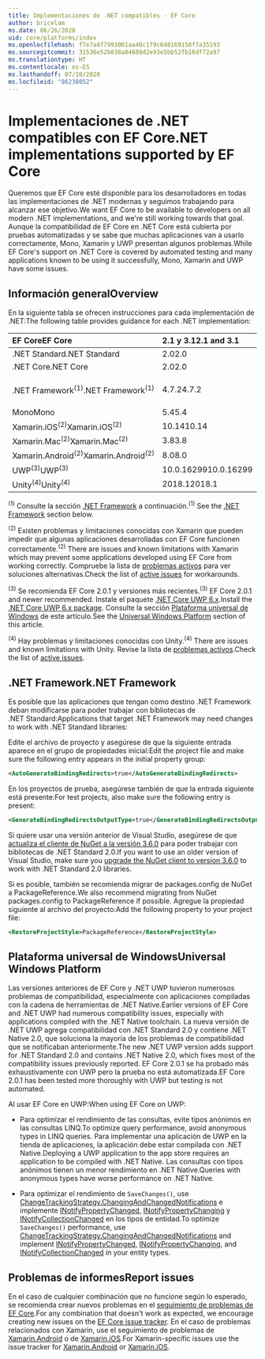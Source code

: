 ```yaml
---
title: Implementaciones de .NET compatibles - EF Core
author: bricelam
ms.date: 06/26/2020
uid: core/platforms/index
ms.openlocfilehash: f7e7a4f7993061aa46c1f9c648169158f7a35193
ms.sourcegitcommit: 31536e52b838a84680d2e93e5bb52fb16df72a97
ms.translationtype: HT
ms.contentlocale: es-ES
ms.lasthandoff: 07/10/2020
ms.locfileid: "86238052"
---
```

# <a name="net-implementations-supported-by-ef-core"></a><span data-ttu-id="78236-102">Implementaciones de .NET compatibles con EF Core</span><span class="sxs-lookup"><span data-stu-id="78236-102">.NET implementations supported by EF Core</span></span>

<span data-ttu-id="78236-103">Queremos que EF Core esté disponible para los desarrolladores en todas las implementaciones de .NET modernas y seguimos trabajando para alcanzar ese objetivo.</span><span class="sxs-lookup"><span data-stu-id="78236-103">We want EF Core to be available to developers on all modern .NET implementations, and we're still working towards that goal.</span></span> <span data-ttu-id="78236-104">Aunque la compatibilidad de EF Core en .NET Core está cubierta por pruebas automatizadas y se sabe que muchas aplicaciones van a usarlo correctamente, Mono, Xamarin y UWP presentan algunos problemas.</span><span class="sxs-lookup"><span data-stu-id="78236-104">While EF Core's support on .NET Core is covered by automated testing and many applications known to be using it successfully, Mono, Xamarin and UWP have some issues.</span></span>

## <a name="overview"></a><span data-ttu-id="78236-105">Información general</span><span class="sxs-lookup"><span data-stu-id="78236-105">Overview</span></span>

<span data-ttu-id="78236-106">En la siguiente tabla se ofrecen instrucciones para cada implementación de .NET:</span><span class="sxs-lookup"><span data-stu-id="78236-106">The following table provides guidance for each .NET implementation:</span></span>

| <span data-ttu-id="78236-107">EF Core</span><span class="sxs-lookup"><span data-stu-id="78236-107">EF Core</span></span>                       | <span data-ttu-id="78236-108">2.1 y 3.1</span><span class="sxs-lookup"><span data-stu-id="78236-108">2.1 and 3.1</span></span> | <span data-ttu-id="78236-109">5.0</span><span class="sxs-lookup"><span data-stu-id="78236-109">5.0</span></span>             |
|:------------------------------|:------------|:----------------|
| <span data-ttu-id="78236-110">.NET Standard</span><span class="sxs-lookup"><span data-stu-id="78236-110">.NET Standard</span></span>                 | <span data-ttu-id="78236-111">2.0</span><span class="sxs-lookup"><span data-stu-id="78236-111">2.0</span></span>         | <span data-ttu-id="78236-112">2.1</span><span class="sxs-lookup"><span data-stu-id="78236-112">2.1</span></span>             |
| <span data-ttu-id="78236-113">.NET Core</span><span class="sxs-lookup"><span data-stu-id="78236-113">.NET Core</span></span>                     | <span data-ttu-id="78236-114">2.0</span><span class="sxs-lookup"><span data-stu-id="78236-114">2.0</span></span>         | <span data-ttu-id="78236-115">3.0</span><span class="sxs-lookup"><span data-stu-id="78236-115">3.0</span></span>             |
| <span data-ttu-id="78236-116">.NET Framework<sup>(1)</sup></span><span class="sxs-lookup"><span data-stu-id="78236-116">.NET Framework<sup>(1)</sup></span></span>  | <span data-ttu-id="78236-117">4.7.2</span><span class="sxs-lookup"><span data-stu-id="78236-117">4.7.2</span></span>       | <span data-ttu-id="78236-118">(no se admite)</span><span class="sxs-lookup"><span data-stu-id="78236-118">(not supported)</span></span> |
| <span data-ttu-id="78236-119">Mono</span><span class="sxs-lookup"><span data-stu-id="78236-119">Mono</span></span>                          | <span data-ttu-id="78236-120">5.4</span><span class="sxs-lookup"><span data-stu-id="78236-120">5.4</span></span>         | <span data-ttu-id="78236-121">6.4</span><span class="sxs-lookup"><span data-stu-id="78236-121">6.4</span></span>             |
| <span data-ttu-id="78236-122">Xamarin.iOS<sup>(2)</sup></span><span class="sxs-lookup"><span data-stu-id="78236-122">Xamarin.iOS<sup>(2)</sup></span></span>     | <span data-ttu-id="78236-123">10.14</span><span class="sxs-lookup"><span data-stu-id="78236-123">10.14</span></span>       | <span data-ttu-id="78236-124">12.16</span><span class="sxs-lookup"><span data-stu-id="78236-124">12.16</span></span>           |
| <span data-ttu-id="78236-125">Xamarin.Mac<sup>(2)</sup></span><span class="sxs-lookup"><span data-stu-id="78236-125">Xamarin.Mac<sup>(2)</sup></span></span>     | <span data-ttu-id="78236-126">3.8</span><span class="sxs-lookup"><span data-stu-id="78236-126">3.8</span></span>         | <span data-ttu-id="78236-127">5.16</span><span class="sxs-lookup"><span data-stu-id="78236-127">5.16</span></span>            |
| <span data-ttu-id="78236-128">Xamarin.Android<sup>(2)</sup></span><span class="sxs-lookup"><span data-stu-id="78236-128">Xamarin.Android<sup>(2)</sup></span></span> | <span data-ttu-id="78236-129">8.0</span><span class="sxs-lookup"><span data-stu-id="78236-129">8.0</span></span>         | <span data-ttu-id="78236-130">10.0</span><span class="sxs-lookup"><span data-stu-id="78236-130">10.0</span></span>            |
| <span data-ttu-id="78236-131">UWP<sup>(3)</sup></span><span class="sxs-lookup"><span data-stu-id="78236-131">UWP<sup>(3)</sup></span></span>             | <span data-ttu-id="78236-132">10.0.16299</span><span class="sxs-lookup"><span data-stu-id="78236-132">10.0.16299</span></span>  | <span data-ttu-id="78236-133">TBD</span><span class="sxs-lookup"><span data-stu-id="78236-133">TBD</span></span>             |
| <span data-ttu-id="78236-134">Unity<sup>(4)</sup></span><span class="sxs-lookup"><span data-stu-id="78236-134">Unity<sup>(4)</sup></span></span>           | <span data-ttu-id="78236-135">2018.1</span><span class="sxs-lookup"><span data-stu-id="78236-135">2018.1</span></span>      | <span data-ttu-id="78236-136">TBD</span><span class="sxs-lookup"><span data-stu-id="78236-136">TBD</span></span>             |

<span data-ttu-id="78236-137"><sup>(1)</sup> Consulte la sección [.NET Framework](#net-framework) a continuación.</span><span class="sxs-lookup"><span data-stu-id="78236-137"><sup>(1)</sup> See the [.NET Framework](#net-framework) section below.</span></span>

<span data-ttu-id="78236-138"><sup>(2)</sup> Existen problemas y limitaciones conocidas con Xamarin que pueden impedir que algunas aplicaciones desarrolladas con EF Core funcionen correctamente.</span><span class="sxs-lookup"><span data-stu-id="78236-138"><sup>(2)</sup> There are issues and known limitations with Xamarin which may prevent some applications developed using EF Core from working correctly.</span></span> <span data-ttu-id="78236-139">Compruebe la lista de [problemas activos](https://github.com/aspnet/entityframeworkCore/issues?q=is%3Aopen+is%3Aissue+label%3Aarea-xamarin) para ver soluciones alternativas.</span><span class="sxs-lookup"><span data-stu-id="78236-139">Check the list of [active issues](https://github.com/aspnet/entityframeworkCore/issues?q=is%3Aopen+is%3Aissue+label%3Aarea-xamarin) for workarounds.</span></span>

<span data-ttu-id="78236-140"><sup>(3)</sup> Se recomienda EF Core 2.0.1 y versiones más recientes.</span><span class="sxs-lookup"><span data-stu-id="78236-140"><sup>(3)</sup> EF Core 2.0.1 and newer recommended.</span></span> <span data-ttu-id="78236-141">Instale el paquete [.NET Core UWP 6.x](https://www.nuget.org/packages/Microsoft.NETCore.UniversalWindowsPlatform/).</span><span class="sxs-lookup"><span data-stu-id="78236-141">Install the [.NET Core UWP 6.x package](https://www.nuget.org/packages/Microsoft.NETCore.UniversalWindowsPlatform/).</span></span> <span data-ttu-id="78236-142">Consulte la sección [Plataforma universal de Windows](#universal-windows-platform) de este artículo.</span><span class="sxs-lookup"><span data-stu-id="78236-142">See the [Universal Windows Platform](#universal-windows-platform) section of this article.</span></span>

<span data-ttu-id="78236-143"><sup>(4)</sup> Hay problemas y limitaciones conocidas con Unity.</span><span class="sxs-lookup"><span data-stu-id="78236-143"><sup>(4)</sup> There are issues and known limitations with Unity.</span></span> <span data-ttu-id="78236-144">Revise la lista de [problemas activos](https://github.com/aspnet/entityframeworkCore/issues?q=is%3Aopen+is%3Aissue+label%3Aarea-unity).</span><span class="sxs-lookup"><span data-stu-id="78236-144">Check the list of [active issues](https://github.com/aspnet/entityframeworkCore/issues?q=is%3Aopen+is%3Aissue+label%3Aarea-unity).</span></span>

## <a name="net-framework"></a><span data-ttu-id="78236-145">.NET Framework</span><span class="sxs-lookup"><span data-stu-id="78236-145">.NET Framework</span></span>

<span data-ttu-id="78236-146">Es posible que las aplicaciones que tengan como destino .NET Framework deban modificarse para poder trabajar con bibliotecas de .NET Standard:</span><span class="sxs-lookup"><span data-stu-id="78236-146">Applications that target .NET Framework may need changes to work with .NET Standard libraries:</span></span>

<span data-ttu-id="78236-147">Edite el archivo de proyecto y asegúrese de que la siguiente entrada aparece en el grupo de propiedades inicial:</span><span class="sxs-lookup"><span data-stu-id="78236-147">Edit the project file and make sure the following entry appears in the initial property group:</span></span>

``` xml
<AutoGenerateBindingRedirects>true</AutoGenerateBindingRedirects>
```

<span data-ttu-id="78236-148">En los proyectos de prueba, asegúrese también de que la entrada siguiente está presente:</span><span class="sxs-lookup"><span data-stu-id="78236-148">For test projects, also make sure the following entry is present:</span></span>

``` xml
<GenerateBindingRedirectsOutputType>true</GenerateBindingRedirectsOutputType>
```

<span data-ttu-id="78236-149">Si quiere usar una versión anterior de Visual Studio, asegúrese de que [actualiza el cliente de NuGet a la versión 3.6.0](https://www.nuget.org/downloads) para poder trabajar con bibliotecas de .NET Standard 2.0.</span><span class="sxs-lookup"><span data-stu-id="78236-149">If you want to use an older version of Visual Studio, make sure you [upgrade the NuGet client to version 3.6.0](https://www.nuget.org/downloads) to work with .NET Standard 2.0 libraries.</span></span>

<span data-ttu-id="78236-150">Si es posible, también se recomienda migrar de packages.config de NuGet a PackageReference.</span><span class="sxs-lookup"><span data-stu-id="78236-150">We also recommend migrating from NuGet packages.config to PackageReference if possible.</span></span> <span data-ttu-id="78236-151">Agregue la propiedad siguiente al archivo del proyecto:</span><span class="sxs-lookup"><span data-stu-id="78236-151">Add the following property to your project file:</span></span>

``` xml
<RestoreProjectStyle>PackageReference</RestoreProjectStyle>
```

## <a name="universal-windows-platform"></a><span data-ttu-id="78236-152">Plataforma universal de Windows</span><span class="sxs-lookup"><span data-stu-id="78236-152">Universal Windows Platform</span></span>

<span data-ttu-id="78236-153">Las versiones anteriores de EF Core y .NET UWP tuvieron numerosos problemas de compatibilidad, especialmente con aplicaciones compiladas con la cadena de herramientas de .NET Native.</span><span class="sxs-lookup"><span data-stu-id="78236-153">Earlier versions of EF Core and .NET UWP had numerous compatibility issues, especially with applications compiled with the .NET Native toolchain.</span></span> <span data-ttu-id="78236-154">La nueva versión de .NET UWP agrega compatibilidad con .NET Standard 2.0 y contiene .NET Native 2.0, que soluciona la mayoría de los problemas de compatibilidad que se notificaban anteriormente.</span><span class="sxs-lookup"><span data-stu-id="78236-154">The new .NET UWP version adds support for .NET Standard 2.0 and contains .NET Native 2.0, which fixes most of the compatibility issues previously reported.</span></span> <span data-ttu-id="78236-155">EF Core 2.0.1 se ha probado más exhaustivamente con UWP pero la prueba no está automatizada.</span><span class="sxs-lookup"><span data-stu-id="78236-155">EF Core 2.0.1 has been tested more thoroughly with UWP but testing is not automated.</span></span>

<span data-ttu-id="78236-156">Al usar EF Core en UWP:</span><span class="sxs-lookup"><span data-stu-id="78236-156">When using EF Core on UWP:</span></span>

* <span data-ttu-id="78236-157">Para optimizar el rendimiento de las consultas, evite tipos anónimos en las consultas LINQ.</span><span class="sxs-lookup"><span data-stu-id="78236-157">To optimize query performance, avoid anonymous types in LINQ queries.</span></span> <span data-ttu-id="78236-158">Para implementar una aplicación de UWP en la tienda de aplicaciones, la aplicación debe estar compilada con .NET Native.</span><span class="sxs-lookup"><span data-stu-id="78236-158">Deploying a UWP application to the app store requires an application to be compiled with .NET Native.</span></span> <span data-ttu-id="78236-159">Las consultas con tipos anónimos tienen un menor rendimiento en .NET Native.</span><span class="sxs-lookup"><span data-stu-id="78236-159">Queries with anonymous types have worse performance on .NET Native.</span></span>

* <span data-ttu-id="78236-160">Para optimizar el rendimiento de `SaveChanges()`, use [ChangeTrackingStrategy.ChangingAndChangedNotifications](/dotnet/api/microsoft.entityframeworkcore.changetrackingstrategy) e implemente [INotifyPropertyChanged](https://msdn.microsoft.com/library/system.componentmodel.inotifypropertychanged.aspx), [INotifyPropertyChanging](https://msdn.microsoft.com/library/system.componentmodel.inotifypropertychanging.aspx) y [INotifyCollectionChanged](https://msdn.microsoft.com/library/system.collections.specialized.inotifycollectionchanged.aspx) en los tipos de entidad.</span><span class="sxs-lookup"><span data-stu-id="78236-160">To optimize `SaveChanges()` performance, use [ChangeTrackingStrategy.ChangingAndChangedNotifications](/dotnet/api/microsoft.entityframeworkcore.changetrackingstrategy) and implement [INotifyPropertyChanged](https://msdn.microsoft.com/library/system.componentmodel.inotifypropertychanged.aspx), [INotifyPropertyChanging](https://msdn.microsoft.com/library/system.componentmodel.inotifypropertychanging.aspx), and [INotifyCollectionChanged](https://msdn.microsoft.com/library/system.collections.specialized.inotifycollectionchanged.aspx) in your entity types.</span></span>

## <a name="report-issues"></a><span data-ttu-id="78236-161">Problemas de informes</span><span class="sxs-lookup"><span data-stu-id="78236-161">Report issues</span></span>

<span data-ttu-id="78236-162">En el caso de cualquier combinación que no funcione según lo esperado, se recomienda crear nuevos problemas en el [seguimiento de problemas de EF Core](https://github.com/aspnet/entityframeworkcore/issues/new).</span><span class="sxs-lookup"><span data-stu-id="78236-162">For any combination that doesn't work as expected, we encourage creating new issues on the [EF Core issue tracker](https://github.com/aspnet/entityframeworkcore/issues/new).</span></span> <span data-ttu-id="78236-163">En el caso de problemas relacionados con Xamarin, use el seguimiento de problemas de [Xamarin.Android](https://github.com/xamarin/xamarin-android/issues/new) o de [Xamarin.iOS](https://github.com/xamarin/xamarin-macios/issues/new).</span><span class="sxs-lookup"><span data-stu-id="78236-163">For Xamarin-specific issues use the issue tracker for [Xamarin.Android](https://github.com/xamarin/xamarin-android/issues/new) or [Xamarin.iOS](https://github.com/xamarin/xamarin-macios/issues/new).</span></span>
